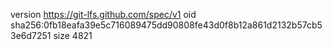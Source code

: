 version https://git-lfs.github.com/spec/v1
oid sha256:0fb18eafa39e5c716089475dd90808fe43d0f8b12a861d2132b57cb53e6d7251
size 4821
